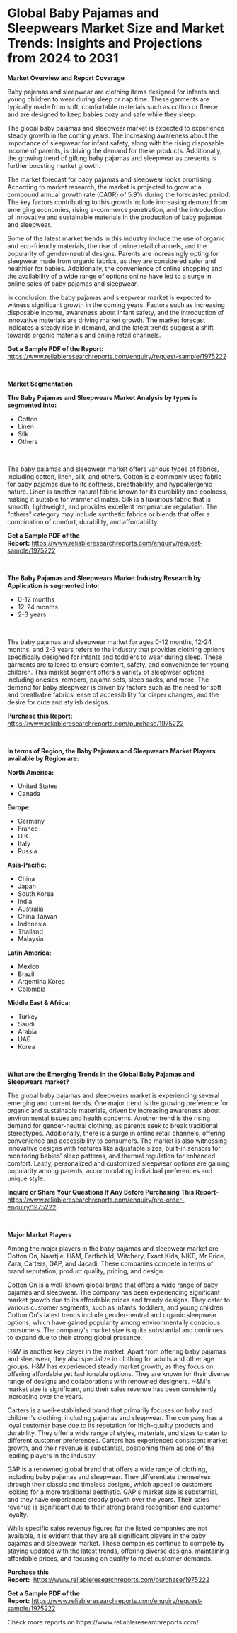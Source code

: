 <p><h1>Global Baby Pajamas and Sleepwears Market Size and Market Trends: Insights and Projections from 2024 to 2031</h1></p><p><strong>Market Overview and Report Coverage</strong></p>
<p><p>Baby pajamas and sleepwear are clothing items designed for infants and young children to wear during sleep or nap time. These garments are typically made from soft, comfortable materials such as cotton or fleece and are designed to keep babies cozy and safe while they sleep.</p><p>The global baby pajamas and sleepwear market is expected to experience steady growth in the coming years. The increasing awareness about the importance of sleepwear for infant safety, along with the rising disposable income of parents, is driving the demand for these products. Additionally, the growing trend of gifting baby pajamas and sleepwear as presents is further boosting market growth.</p><p>The market forecast for baby pajamas and sleepwear looks promising. According to market research, the market is projected to grow at a compound annual growth rate (CAGR) of 5.9% during the forecasted period. The key factors contributing to this growth include increasing demand from emerging economies, rising e-commerce penetration, and the introduction of innovative and sustainable materials in the production of baby pajamas and sleepwear.</p><p>Some of the latest market trends in this industry include the use of organic and eco-friendly materials, the rise of online retail channels, and the popularity of gender-neutral designs. Parents are increasingly opting for sleepwear made from organic fabrics, as they are considered safer and healthier for babies. Additionally, the convenience of online shopping and the availability of a wide range of options online have led to a surge in online sales of baby pajamas and sleepwear.</p><p>In conclusion, the baby pajamas and sleepwear market is expected to witness significant growth in the coming years. Factors such as increasing disposable income, awareness about infant safety, and the introduction of innovative materials are driving market growth. The market forecast indicates a steady rise in demand, and the latest trends suggest a shift towards organic materials and online retail channels.</p></p>
<p><strong>Get a Sample PDF of the Report:</strong> <a href="https://www.reliableresearchreports.com/enquiry/request-sample/1975222">https://www.reliableresearchreports.com/enquiry/request-sample/1975222</a></p>
<p>&nbsp;</p>
<p><strong>Market Segmentation</strong></p>
<p><strong>The Baby Pajamas and Sleepwears Market Analysis by types is segmented into:</strong></p>
<p><ul><li>Cotton</li><li>Linen</li><li>Silk</li><li>Others</li></ul></p>
<p>&nbsp;</p>
<p><p>The baby pajamas and sleepwear market offers various types of fabrics, including cotton, linen, silk, and others. Cotton is a commonly used fabric for baby pajamas due to its softness, breathability, and hypoallergenic nature. Linen is another natural fabric known for its durability and coolness, making it suitable for warmer climates. Silk is a luxurious fabric that is smooth, lightweight, and provides excellent temperature regulation. The "others" category may include synthetic fabrics or blends that offer a combination of comfort, durability, and affordability.</p></p>
<p><strong>Get a Sample PDF of the Report:</strong>&nbsp;<a href="https://www.reliableresearchreports.com/enquiry/request-sample/1975222">https://www.reliableresearchreports.com/enquiry/request-sample/1975222</a></p>
<p>&nbsp;</p>
<p><strong>The Baby Pajamas and Sleepwears Market Industry Research by Application is segmented into:</strong></p>
<p><ul><li>0-12 months</li><li>12-24 months</li><li>2-3 years</li></ul></p>
<p>&nbsp;</p>
<p><p>The baby pajamas and sleepwear market for ages 0-12 months, 12-24 months, and 2-3 years refers to the industry that provides clothing options specifically designed for infants and toddlers to wear during sleep. These garments are tailored to ensure comfort, safety, and convenience for young children. This market segment offers a variety of sleepwear options including onesies, rompers, pajama sets, sleep sacks, and more. The demand for baby sleepwear is driven by factors such as the need for soft and breathable fabrics, ease of accessibility for diaper changes, and the desire for cute and stylish designs.</p></p>
<p><strong>Purchase this Report:</strong>&nbsp; <a href="https://www.reliableresearchreports.com/purchase/1975222">https://www.reliableresearchreports.com/purchase/1975222</a></p>
<p>&nbsp;</p>
<p><strong>In terms of Region, the Baby Pajamas and Sleepwears Market Players available by Region are:</strong></p>
<p>
    <p> <strong> North America: </strong>
        <ul>
            <li>United States</li>
            <li>Canada</li>
        </ul>
        </p> 
    <p> <strong> Europe: </strong>
        <ul>
            <li>Germany</li>
            <li>France</li>
            <li>U.K.</li>
            <li>Italy</li>
            <li>Russia</li>
        </ul>
        </p> 
    <p> <strong> Asia-Pacific: </strong>
        <ul>
            <li>China</li>
            <li>Japan</li>
            <li>South Korea</li>
            <li>India</li>
            <li>Australia</li>
            <li>China Taiwan</li>
            <li>Indonesia</li>
            <li>Thailand</li>
            <li>Malaysia</li>
        </ul>
        </p> 
    <p> <strong> Latin America: </strong>
        <ul>
            <li>Mexico</li>
            <li>Brazil</li>
            <li>Argentina Korea</li>
            <li>Colombia</li>
        </ul>
        </p> 
    <p> <strong> Middle East & Africa: </strong>
        <ul>
            <li>Turkey</li>
            <li>Saudi</li>
            <li>Arabia</li>
            <li>UAE</li>
            <li>Korea</li>
        </ul>
    </p>
    </p>
<p>&nbsp;</p>
<p><strong>What are the Emerging Trends in the Global Baby Pajamas and Sleepwears market?</strong></p>
<p><p>The global baby pajamas and sleepwears market is experiencing several emerging and current trends. One major trend is the growing preference for organic and sustainable materials, driven by increasing awareness about environmental issues and health concerns. Another trend is the rising demand for gender-neutral clothing, as parents seek to break traditional stereotypes. Additionally, there is a surge in online retail channels, offering convenience and accessibility to consumers. The market is also witnessing innovative designs with features like adjustable sizes, built-in sensors for monitoring babies' sleep patterns, and thermal regulation for enhanced comfort. Lastly, personalized and customized sleepwear options are gaining popularity among parents, accommodating individual preferences and unique style.</p></p>
<p><strong>Inquire or Share Your Questions If Any Before Purchasing This Report</strong>- <a href="https://www.reliableresearchreports.com/enquiry/pre-order-enquiry/1975222">https://www.reliableresearchreports.com/enquiry/pre-order-enquiry/1975222</a></p>
<p>&nbsp;</p>
<p><strong>Major Market Players</strong></p>
<p><p>Among the major players in the baby pajamas and sleepwear market are Cotton On, Naartjie, H&M, Earthchild, Witchery, Exact Kids, NIKE, Mr Price, Zara, Carters, GAP, and Jacadi. These companies compete in terms of brand reputation, product quality, pricing, and design.</p><p>Cotton On is a well-known global brand that offers a wide range of baby pajamas and sleepwear. The company has been experiencing significant market growth due to its affordable prices and trendy designs. They cater to various customer segments, such as infants, toddlers, and young children. Cotton On's latest trends include gender-neutral and organic sleepwear options, which have gained popularity among environmentally conscious consumers. The company's market size is quite substantial and continues to expand due to their strong global presence.</p><p>H&M is another key player in the market. Apart from offering baby pajamas and sleepwear, they also specialize in clothing for adults and other age groups. H&M has experienced steady market growth, as they focus on offering affordable yet fashionable options. They are known for their diverse range of designs and collaborations with renowned designers. H&M's market size is significant, and their sales revenue has been consistently increasing over the years.</p><p>Carters is a well-established brand that primarily focuses on baby and children's clothing, including pajamas and sleepwear. The company has a loyal customer base due to its reputation for high-quality products and durability. They offer a wide range of styles, materials, and sizes to cater to different customer preferences. Carters has experienced consistent market growth, and their revenue is substantial, positioning them as one of the leading players in the industry.</p><p>GAP is a renowned global brand that offers a wide range of clothing, including baby pajamas and sleepwear. They differentiate themselves through their classic and timeless designs, which appeal to customers looking for a more traditional aesthetic. GAP's market size is substantial, and they have experienced steady growth over the years. Their sales revenue is significant due to their strong brand recognition and customer loyalty.</p><p>While specific sales revenue figures for the listed companies are not available, it is evident that they are all significant players in the baby pajamas and sleepwear market. These companies continue to compete by staying updated with the latest trends, offering diverse designs, maintaining affordable prices, and focusing on quality to meet customer demands.</p></p>
<p><strong>Purchase this Report:</strong>&nbsp;&nbsp;<a href="https://www.reliableresearchreports.com/purchase/1975222">https://www.reliableresearchreports.com/purchase/1975222</a></p>
<p></p>
<p><strong>Get a Sample PDF of the Report:</strong>&nbsp;<a href="https://www.reliableresearchreports.com/enquiry/request-sample/1975222">https://www.reliableresearchreports.com/enquiry/request-sample/1975222</a></p>
<p>Check more reports on https://www.reliableresearchreports.com/</p>